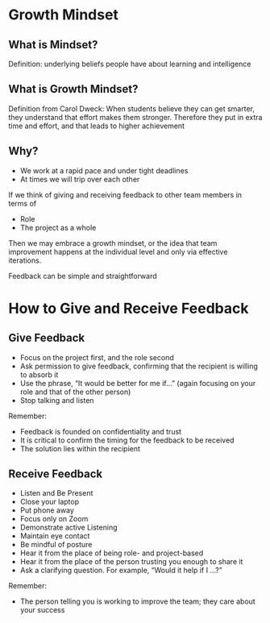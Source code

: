 # Growth Mindset
## What is Mindset? 
Definition: underlying beliefs people have about learning and intelligence

## What is Growth Mindset?
Definition from Carol Dweck: When students believe they can get smarter, they understand that effort makes them stronger. Therefore they put in extra time and effort, and that leads to higher achievement

## Why?
- We work at a rapid pace and under tight deadlines
- At times we will trip over each other

If we think of giving and receiving feedback to other team members in terms of
- Role 
- The project as a whole

Then we may embrace a growth mindset, or the idea that team improvement happens at the individual level and only via effective iterations.

Feedback can be simple and straightforward


# How to Give and Receive Feedback

## Give Feedback
- Focus on the project first, and the role second
- Ask permission to give feedback, confirming that the recipient is willing to absorb it
- Use the phrase, “It would be better for me if…” (again focusing on your role and that of the other person)
- Stop talking and listen

Remember:
- Feedback is founded on confidentiality and trust
- It is critical to confirm the timing for the feedback to be received
- The solution lies within the recipient

## Receive Feedback
- Listen and Be Present
- Close your laptop
- Put phone away
- Focus only on Zoom
- Demonstrate active Listening
- Maintain eye contact
- Be mindful of posture
- Hear it from the place of being role- and project-based
- Hear it from the place of the person trusting you enough to share it
- Ask a clarifying question. For example, “Would it help if I ...?”

Remember:
- The person telling you is working to improve the team; they care about your success
